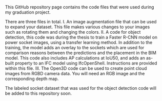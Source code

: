 This GitHub repository page contains the code files that were used during my graduation project. 

There are three files in total.
I. An image augmentation file that can be used to expand your dataset. This file makes various changes to your images such as rotating them and changing the colors.
II. A code for object detection, this code was during the thesis to train a Faster R-CNN model on power socket images, using a transfer learning method. In addition to the training, the model adds an overlay to the sockets which are used for comparison reasons between the predictions and the placement in the BIM model. This code also includes AP calculations at IoU50, and adds an as-built property to an IFC model using IfcOpenShell. Instructions are provided within this file.
III. The Open3D code can be used to create point cloud images from RGBD camera data. You will need an RGB image and the corresponding depth map.

The labeled socket dataset that was used for the object detection code will be added to this repository soon.
